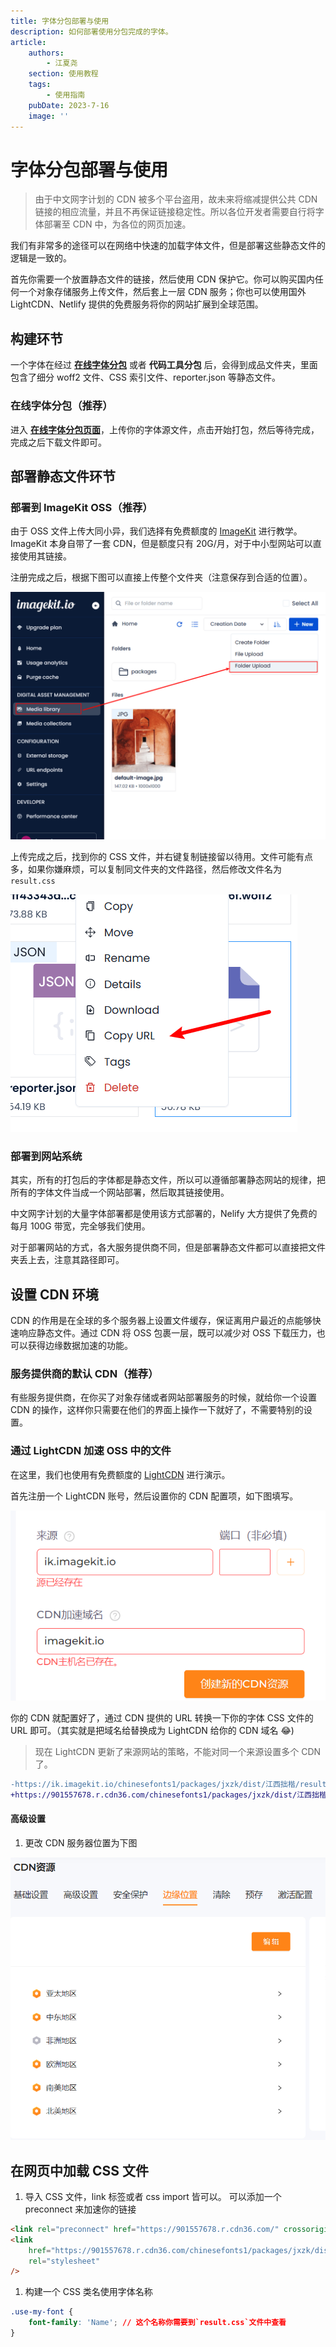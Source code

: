 ```yaml
---
title: 字体分包部署与使用
description: 如何部署使用分包完成的字体。
article:
    authors:
        - 江夏尧
    section: 使用教程
    tags:
        - 使用指南
    pubDate: 2023-7-16
    image: ''
---
```


# 字体分包部署与使用

> 由于中文网字计划的 CDN 被多个平台盗用，故未来将缩减提供公共 CDN 链接的相应流量，并且不再保证链接稳定性。所以各位开发者需要自行将字体部署至 CDN 中，为各位的网页加速。

我们有非常多的途径可以在网络中快速的加载字体文件，但是部署这些静态文件的逻辑是一致的。

首先你需要一个放置静态文件的链接，然后使用 CDN 保护它。你可以购买国内任何一个对象存储服务上传文件，然后套上一层 CDN 服务；你也可以使用国外 LightCDN、Netlify 提供的免费服务将你的网站扩展到全球范围。


## 构建环节

一个字体在经过 [**在线字体分包**](/online-split) 或者 **代码工具分包** 后，会得到成品文件夹，里面包含了细分 woff2 文件、CSS 索引文件、reporter.json 等静态文件。

### 在线字体分包（推荐）

进入 [**在线字体分包页面**](/online-split)，上传你的字体源文件，点击开始打包，然后等待完成，完成之后下载文件即可。


## 部署静态文件环节

### 部署到 ImageKit OSS（推荐）

由于 OSS 文件上传大同小异，我们选择有免费额度的 [ImageKit](https://imagekit.io/) 进行教学。ImageKit 本身自带了一套 CDN，但是额度只有 20G/月，对于中小型网站可以直接使用其链接。

注册完成之后，根据下图可以直接上传整个文件夹（注意保存到合适的位置）。

![image_folder_upload_guide](/assets/image_folder_upload_guide.png)

上传完成之后，找到你的 CSS 文件，并右键复制链接留以待用。文件可能有点多，如果你嫌麻烦，可以复制同文件夹的文件路径，然后修改文件名为 `result.css`

![how_to_get_image_url](/assets/how_to_get_image_url.png)

### 部署到网站系统

其实，所有的打包后的字体都是静态文件，所以可以遵循部署静态网站的规律，把所有的字体文件当成一个网站部署，然后取其链接使用。

中文网字计划的大量字体部署都是使用该方式部署的，Nelify 大方提供了免费的每月 100G 带宽，完全够我们使用。

对于部署网站的方式，各大服务提供商不同，但是部署静态文件都可以直接把文件夹丢上去，注意其路径即可。


## 设置 CDN 环境

CDN 的作用是在全球的多个服务器上设置文件缓存，保证离用户最近的点能够快速响应静态文件。通过 CDN 将 OSS 包裹一层，既可以减少对 OSS 下载压力，也可以获得边缘数据加速的功能。

### 服务提供商的默认 CDN（推荐）

有些服务提供商，在你买了对象存储或者网站部署服务的时候，就给你一个设置 CDN 的操作，这样你只需要在他们的界面上操作一下就好了，不需要特别的设置。

### 通过 LightCDN 加速 OSS 中的文件

在这里，我们也使用有免费额度的 [LightCDN](https://www.lightcdn.com/) 进行演示。

首先注册一个 LightCDN 账号，然后设置你的 CDN 配置项，如下图填写。

![lightCDN_init](/assets/lightCDN_init.png)

你的 CDN 就配置好了，通过 CDN 提供的 URL 转换一下你的字体 CSS 文件的 URL 即可。（其实就是把域名给替换成为 LightCDN 给你的 CDN 域名 😂)

> 现在 LightCDN 更新了来源网站的策略，不能对同一个来源设置多个 CDN 了。

```diff
-https://ik.imagekit.io/chinesefonts1/packages/jxzk/dist/江西拙楷/result.css
+https://901557678.r.cdn36.com/chinesefonts1/packages/jxzk/dist/江西拙楷/result.css
```

#### 高级设置

1. 更改 CDN 服务器位置为下图

![cdn_area_setting](/assets/cdn_area_setting.png)

## 在网页中加载 CSS 文件

1. 导入 CSS 文件，link 标签或者 css import 皆可以。 可以添加一个 preconnect 来加速你的链接

```html
<link rel="preconnect" href="https://901557678.r.cdn36.com/" crossorigin />
<link
    href="https://901557678.r.cdn36.com/chinesefonts1/packages/jxzk/dist/江西拙楷/result.css"
    rel="stylesheet"
/>
```

1. 构建一个 CSS 类名使用字体名称

```css
.use-my-font {
    font-family: 'Name'; // 这个名称你需要到`result.css`文件中查看
}
```
